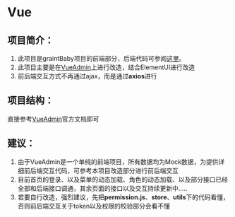 # Vue
## 项目简介：
1. 此项目是graintBaby项目的前端部分，后端代码可参阅[这里](https://github.com/jacksparrow414/griantBaby)。
2. 此项目主要是在[VueAdmin](https://panjiachen.github.io/vue-element-admin-site/zh/)上进行改造，结合ElementUI进行改造
3. 前后端交互方式不再通过ajax，而是通过**axios**进行
## 项目结构：
直接参考[VueAdmin](https://panjiachen.github.io/vue-element-admin-site/zh/)官方文档即可
## 建议：
1. 由于VueAdmin是一个单纯的前端项目，所有数据均为Mock数据，为提供详细前后端交互代码，可参考本项目改造部分进行前后端交互
2. 目前首页的登录、以及菜单的动态加载、角色的动态加载、以及部分接口已经全部和后端接口调通，其余页面的接口以及交互持续更新中.....
3. 若要自行改造，强烈建议，先把**permission.js**、**store**、**utils**下的代码看懂，否则前后端交互关于token以及权限的校验部分会看不懂
